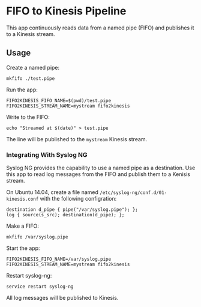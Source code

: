 # FIFO to Kinesis Pipeline

This app continuously reads data from a named pipe (FIFO) and publishes it
to a Kinesis stream.

## Usage

Create a named pipe:

```shell
mkfifo ./test.pipe
```

Run the app:

```shel
FIFO2KINESIS_FIFO_NAME=$(pwd)/test.pipe FIFO2KINESIS_STREAM_NAME=mystream fifo2kinesis
```

Write to the FIFO:

```shell
echo "Streamed at $(date)" > test.pipe
```

The line will be published to the `mystream` Kinesis stream.

### Integrating With Syslog NG

Syslog NG provides the capability to use a named pipe as a destination. Use
this app to read log messages from the FIFO and publish them to a Kenisis
stream.

On Ubuntu 14.04, create a file named `/etc/syslog-ng/conf.d/01-kinesis.conf`
with the following configration:

```
destination d_pipe { pipe("/var/syslog.pipe"); };
log { source(s_src); destination(d_pipe); };
```

Make a FIFO:

```
mkfifo /var/syslog.pipe
```

Start the app:

```
FIFO2KINESIS_FIFO_NAME=/var/syslog.pipe FIFO2KINESIS_STREAM_NAME=mystream fifo2kinesis
```

Restart syslog-ng:

```
service restart syslog-ng
```

All log messages will be published to Kinesis.
